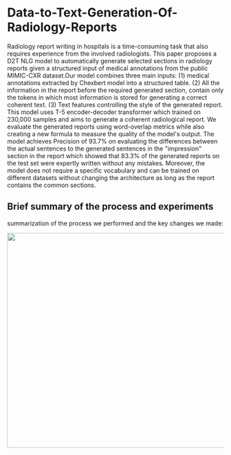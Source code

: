 # Data-to-Text-Generation-Of-Radiology-Reports
Radiology report writing in hospitals is a time-consuming task that also requires experience from the involved radiologists. This paper proposes a D2T NLG model to automatically generate selected sections in radiology reports given a structured input of medical annotations from the public MIMIC-CXR dataset.Our model combines three main inputs: (1) medical annotations extracted by Chexbert model into a structured table. (2) All the information in the report before the required generated section, contain only the tokens in which most information is stored for generating a correct coherent text. (3) Text features controlling the style of the generated report. This model uses T-5 encoder-decoder transformer which trained on 230,000 samples and aims to generate a coherent radiological report. We evaluate the generated reports using word-overlap metrics while also creating a new formula to measure the quality of the model's output. The model achieves Precision of 93.7\% on evaluating the differences between the actual sentences to the generated sentences in the "impression" section in the report which showed that 83.3\% of the generated reports on the test set were expertly written without any mistakes. Moreover, the model does not require a specific vocabulary and can be trained on different datasets without changing the architecture as long as the report contains the common sections.

## Brief summary of the process and experiments

summarization of the process we performed and the key changes we made:

<img src="https://github.com/orsho/Data-to-Text-Generation-Of-Radiology-Reports/blob/main/src/report%20flow.png" width="900" height="500">
